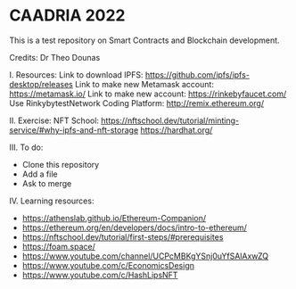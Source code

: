 # CAADRIA 2022
This is a test repository on Smart Contracts and Blockchain development. 

Credits: Dr Theo Dounas

I. Resources:
Link to download IPFS: https://github.com/ipfs/ipfs-desktop/releases
Link to make new Metamask account: https://metamask.io/
Link to make new account: https://rinkebyfaucet.com/
Use RinkybytestNetwork
Coding Platform: http://remix.ethereum.org/

II. Exercise:
NFT School: https://nftschool.dev/tutorial/minting-service/#why-ipfs-and-nft-storage
https://hardhat.org/


III. To do:
 - Clone this repository
 - Add a file
 - Ask to merge

IV. Learning resources:
- https://athenslab.github.io/Ethereum-Companion/
- https://ethereum.org/en/developers/docs/intro-to-ethereum/
- https://nftschool.dev/tutorial/first-steps/#prerequisites
- https://foam.space/
- https://www.youtube.com/channel/UCPcMBKgYSnj0uYfSAlAxwZQ
- https://www.youtube.com/c/EconomicsDesign
- https://www.youtube.com/c/HashLipsNFT

